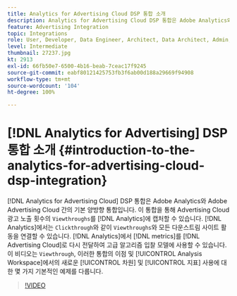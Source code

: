 ```yaml
---
title: Analytics for Advertising Cloud DSP 통합 소개
description: Analytics for Advertising Cloud DSP 통합은 Adobe Analytics와 Adobe Advertising Cloud 간의 기본 양방향 통합입니다.
feature: Advertising Integration
topic: Integrations
role: User, Developer, Data Engineer, Architect, Data Architect, Admin, Leader
level: Intermediate
thumbnail: 27237.jpg
kt: 2913
exl-id: 66fb50e7-6500-4b16-beab-7ceac17f9245
source-git-commit: eabf80121425753fb3f6ab00d188a29669f94908
workflow-type: tm+mt
source-wordcount: '104'
ht-degree: 100%

---
```


# [!DNL Analytics for Advertising] DSP 통합 소개 {#introduction-to-the-analytics-for-advertising-cloud-dsp-integration}

[!DNL Analytics for Advertising Cloud] DSP 통합은 Adobe Analytics와 Adobe Advertising Cloud 간의 기본 양방향 통합입니다. 이 통합을 통해 Advertising Cloud 광고 노출 횟수의 `Viewthroughs`를 [!DNL Analytics]에 캡처할 수 있습니다. [!DNL Analytics]에서는 `Clickthrough`와 같이 `Viewthroughs`와 모든 다운스트림 사이트 활동을 연결할 수 있습니다. [!DNL Analytics]에서 [!DNL metrics]를 [!DNL Advertising Cloud]로 다시 전달하여 고급 알고리즘 입찰 모델에 사용할 수 있습니다. 이 비디오는 `Viewthrough`, 이러한 통합의 이점 및 [!UICONTROL Analysis Workspace]에서의 새로운 [!UICONTROL 차원] 및 [!UICONTROL 지표] 사용에 대한 몇 가지 기본적인 예제를 다룹니다.

>[!VIDEO](https://video.tv.adobe.com/v/27237/?quality=12&learn=on)
